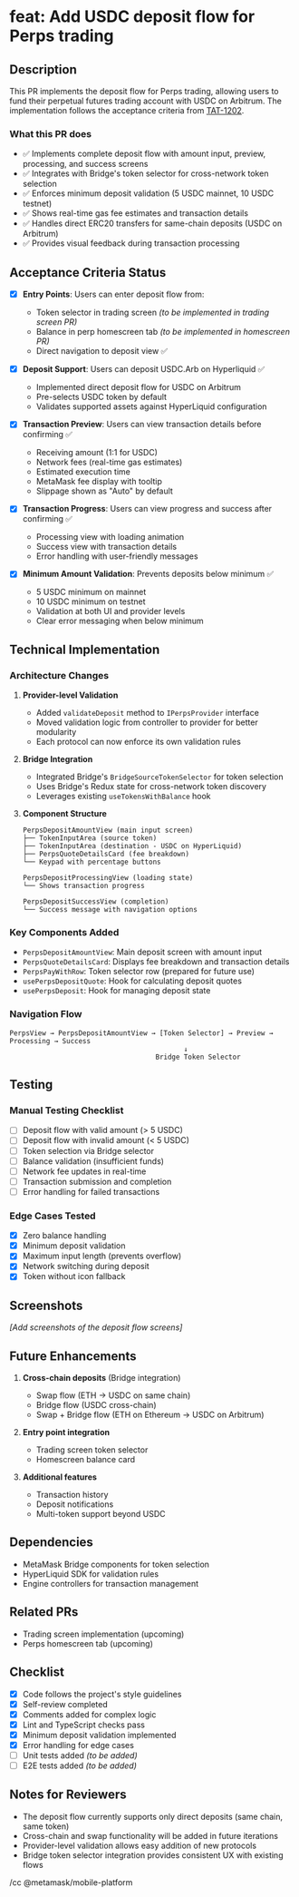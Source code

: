 # feat: Add USDC deposit flow for Perps trading

## Description

This PR implements the deposit flow for Perps trading, allowing users to fund their perpetual futures trading account with USDC on Arbitrum. The implementation follows the acceptance criteria from [TAT-1202](https://consensyssoftware.atlassian.net/jira/software/c/projects/TAT/boards/1563?selectedIssue=TAT-1202).

### What this PR does

- ✅ Implements complete deposit flow with amount input, preview, processing, and success screens
- ✅ Integrates with Bridge's token selector for cross-network token selection
- ✅ Enforces minimum deposit validation (5 USDC mainnet, 10 USDC testnet)
- ✅ Shows real-time gas fee estimates and transaction details
- ✅ Handles direct ERC20 transfers for same-chain deposits (USDC on Arbitrum)
- ✅ Provides visual feedback during transaction processing

## Acceptance Criteria Status

- [x] **Entry Points**: Users can enter deposit flow from:
  - Token selector in trading screen *(to be implemented in trading screen PR)*
  - Balance in perp homescreen tab *(to be implemented in homescreen PR)*
  - Direct navigation to deposit view ✅

- [x] **Deposit Support**: Users can deposit USDC.Arb on Hyperliquid ✅
  - Implemented direct deposit flow for USDC on Arbitrum
  - Pre-selects USDC token by default
  - Validates supported assets against HyperLiquid configuration

- [x] **Transaction Preview**: Users can view transaction details before confirming ✅
  - Receiving amount (1:1 for USDC)
  - Network fees (real-time gas estimates)
  - Estimated execution time
  - MetaMask fee display with tooltip
  - Slippage shown as "Auto" by default

- [x] **Transaction Progress**: Users can view progress and success after confirming ✅
  - Processing view with loading animation
  - Success view with transaction details
  - Error handling with user-friendly messages

- [x] **Minimum Amount Validation**: Prevents deposits below minimum ✅
  - 5 USDC minimum on mainnet
  - 10 USDC minimum on testnet
  - Validation at both UI and provider levels
  - Clear error messaging when below minimum

## Technical Implementation

### Architecture Changes

1. **Provider-level Validation**
   - Added `validateDeposit` method to `IPerpsProvider` interface
   - Moved validation logic from controller to provider for better modularity
   - Each protocol can now enforce its own validation rules

2. **Bridge Integration**
   - Integrated Bridge's `BridgeSourceTokenSelector` for token selection
   - Uses Bridge's Redux state for cross-network token discovery
   - Leverages existing `useTokensWithBalance` hook

3. **Component Structure**
   ```
   PerpsDepositAmountView (main input screen)
   ├── TokenInputArea (source token)
   ├── TokenInputArea (destination - USDC on HyperLiquid)
   ├── PerpsQuoteDetailsCard (fee breakdown)
   └── Keypad with percentage buttons
   
   PerpsDepositProcessingView (loading state)
   └── Shows transaction progress
   
   PerpsDepositSuccessView (completion)
   └── Success message with navigation options
   ```

### Key Components Added

- `PerpsDepositAmountView`: Main deposit screen with amount input
- `PerpsQuoteDetailsCard`: Displays fee breakdown and transaction details
- `PerpsPayWithRow`: Token selector row (prepared for future use)
- `usePerpsDepositQuote`: Hook for calculating deposit quotes
- `usePerpsDeposit`: Hook for managing deposit state

### Navigation Flow

```
PerpsView → PerpsDepositAmountView → [Token Selector] → Preview → Processing → Success
                                           ↓
                                    Bridge Token Selector
```

## Testing

### Manual Testing Checklist

- [ ] Deposit flow with valid amount (> 5 USDC)
- [ ] Deposit flow with invalid amount (< 5 USDC)
- [ ] Token selection via Bridge selector
- [ ] Balance validation (insufficient funds)
- [ ] Network fee updates in real-time
- [ ] Transaction submission and completion
- [ ] Error handling for failed transactions

### Edge Cases Tested

- [x] Zero balance handling
- [x] Minimum deposit validation
- [x] Maximum input length (prevents overflow)
- [x] Network switching during deposit
- [x] Token without icon fallback

## Screenshots

*[Add screenshots of the deposit flow screens]*

## Future Enhancements

1. **Cross-chain deposits** (Bridge integration)
   - Swap flow (ETH → USDC on same chain)
   - Bridge flow (USDC cross-chain)
   - Swap + Bridge flow (ETH on Ethereum → USDC on Arbitrum)

2. **Entry point integration**
   - Trading screen token selector
   - Homescreen balance card

3. **Additional features**
   - Transaction history
   - Deposit notifications
   - Multi-token support beyond USDC

## Dependencies

- MetaMask Bridge components for token selection
- HyperLiquid SDK for validation rules
- Engine controllers for transaction management

## Related PRs

- Trading screen implementation (upcoming)
- Perps homescreen tab (upcoming)

## Checklist

- [x] Code follows the project's style guidelines
- [x] Self-review completed
- [x] Comments added for complex logic
- [x] Lint and TypeScript checks pass
- [x] Minimum deposit validation implemented
- [x] Error handling for edge cases
- [ ] Unit tests added *(to be added)*
- [ ] E2E tests added *(to be added)*

## Notes for Reviewers

- The deposit flow currently supports only direct deposits (same chain, same token)
- Cross-chain and swap functionality will be added in future iterations
- Provider-level validation allows easy addition of new protocols
- Bridge token selector integration provides consistent UX with existing flows

/cc @metamask/mobile-platform